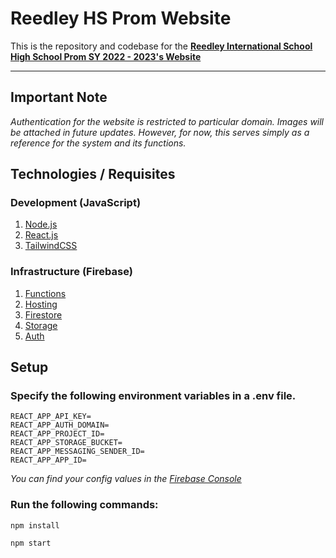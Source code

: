 # Reedley HS Prom Website

This is the repository and codebase for the **[Reedley International School High School Prom SY 2022 - 2023's Website](https://reedleyhsprom.web.app)**

---

## Important Note

*Authentication for the website is restricted to particular domain. Images will be attached in future updates. However, for now, this serves simply as a reference for the system and its functions.*

## Technologies / Requisites

### Development (JavaScript)

1. [Node.js](https://nodejs.org)
2. [React.js](https://reactjs.org)
3. [TailwindCSS](https://tailwindcss.com)

### Infrastructure (Firebase)

1. [Functions](https://firebase.google.com/docs/functions)
2. [Hosting](https://firebase.google.com/docs/hosting)
3. [Firestore](https://firebase.google.com/docs/firestore)
4. [Storage](https://firebase.google.com/docs/storage)
5. [Auth](https://firebase.google.com/docs/auth)

## Setup

### Specify the following environment variables in a .env file.

```
REACT_APP_API_KEY=
REACT_APP_AUTH_DOMAIN=
REACT_APP_PROJECT_ID=
REACT_APP_STORAGE_BUCKET=
REACT_APP_MESSAGING_SENDER_ID=
REACT_APP_APP_ID=
```

*You can find your config values in the [Firebase Console](https://console.firebase.google.com)*

### Run the following commands:

`npm install`

`npm start`